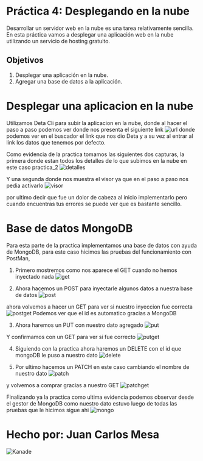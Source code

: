 # Práctica 4: Desplegando en la nube
Desarrollar un servidor web en la nube es una tarea relativamente sencilla. En esta práctica vamos a desplegar una aplicación web en la nube utilizando un servicio de hosting gratuito.

## Objetivos
1. Desplegar una aplicación en la nube.
2. Agregar una base de datos a la aplicación.


# Desplegar una aplicacion en la nube

Utilizamos Deta Cli para subir la aplicacion en la nube, donde al hacer el paso a paso podemos ver donde nos presenta el siguiente link ![url](resources/URLDeta.PNG)
donde podemos ver en el buscador el link que nos dio Deta y a su vez al entrar al link los datos que tenemos por defecto.

Como evidencia de la practica tomamos las siguientes dos capturas, la primera donde estan todos los detalles de lo que subimos en la nube en este caso practica_2 ![detalles](resources/DetaPicture.PNG)

Y una segunda donde nos muestra el visor ya que en el paso a paso nos pedia activarlo ![visor](resources/DetaVisor.PNG)

por ultimo decir que fue un dolor de cabeza al inicio implementarlo pero cuando encuentras tus errores se puede ver que es bastante sencillo.

# Base de datos MongoDB

Para esta parte de la practica implementamos una base de datos con ayuda de MongoDB, para este caso hicimos las pruebas del funcionamiento con PostMan, 

1. Primero mostremos como nos aparece el GET cuando no hemos inyectado nada
![get](resources/GetMongo.PNG)

2. Ahora hacemos un POST para inyectarle algunos datos a nuestra base de datos
![post](resources/PostMongo.PNG)


ahora volvemos a hacer un GET para ver si nuestro inyeccion fue correcta
![postget](resources/GetLuegoPost.PNG)
Podemos ver que el id es automatico gracias a MongoDB

3. Ahora haremos un PUT con nuestro dato agregado
![put](resources/PutMongo.PNG)


Y confirmamos con un GET para ver si fue correcto
![putget](resources/GetLuegoPut.PNG)

4. Siguiendo con la practica ahora haremos un DELETE con el id que mongoDB le puso a nuestro dato
![delete](resources/DeleteMongo.PNG)

5. Por ultimo hacemos un PATCH en este caso cambiando el nombre de nuestro dato
![patch](resources/PatchMongo.PNG)


y volvemos a comprar gracias a nuestro GET
![patchget](resources/GetLuegoPatch.PNG)

Finalizando ya la practica como ultima evidencia podemos observar desde el gestor de MongoDB como nuestro dato estuvo luego de todas las pruebas que le hicimos sigue ahi
![mongo](resources/MongoDatos.PNG)


# Hecho por: Juan Carlos Mesa
![Kanade](resources/kanade.jpeg)

